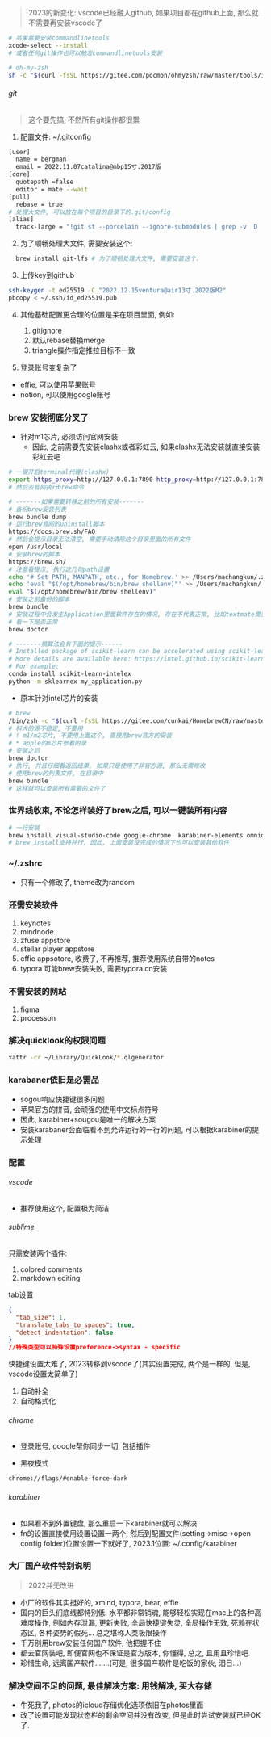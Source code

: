 
> 2023的新变化: vscode已经融入github, 如果项目都在github上面, 那么就不需要再安装vscode了


```sh
# 苹果需要安装commandlinetools
xcode-select --install
# 或者任何git操作也可以触发commandlinetools安装

# oh-my-zsh
sh -c "$(curl -fsSL https://gitee.com/pocmon/ohmyzsh/raw/master/tools/install.sh)"
```

###### git

> 这个要先搞, 不然所有git操作都很累

1. 配置文件:  ~/.gitconfig

```sh
[user]
  name = bergman
  email = 2022.11.07catalina@mbp15寸.2017版
[core]
  quotepath =false
  editor = mate --wait
[pull]
  rebase = true
# 处理大文件, 可以放在每个项目的目录下的.git/config
[alias]
  track-large = "!git st --porcelain --ignore-submodules | grep -v 'D ' | cut -b4- | sed -n 's/\\(\\(.* -> \\)\\|\\)\\(.\\)/\\3/p' | xargs -I{} find {} -size +300k | xargs -I{} git lfs track {}"
```

2. 为了顺畅处理大文件, 需要安装这个:

```sh
  brew install git-lfs # 为了顺畅处理大文件, 需要安装这个.
```

3. 上传key到github

```sh
ssh-keygen -t ed25519 -C "2022.12.15ventura@air13寸.2022版M2"
pbcopy < ~/.ssh/id_ed25519.pub  
```

4. 其他基础配置更合理的位置是呆在项目里面, 例如:
   1. gitignore
   2. 默认rebase替换merge
   3. triangle操作指定推拉目标不一致

5. 登录账号变复杂了

* effie,  可以使用苹果账号
* notion, 可以使用google账号



### brew 安装彻底分叉了

- 针对m1芯片, 必须访问官网安装
  - 因此, 之前需要先安装clashx或者彩虹云, 如果clashx无法安装就直接安装彩虹云吧

```sh
# 一键开启terminal代理(clashx)
export https_proxy=http://127.0.0.1:7890 http_proxy=http://127.0.0.1:7890 all_proxy=socks5://127.0.0.1:7890
# 然后去官网执行brew命令

# -------如果需要转移之前的所有安装-------
# 备份brew安装列表
brew bundle dump  
# 运行brew官网的uninstall脚本
https://docs.brew.sh/FAQ
# 然后会提示目录无法清空, 需要手动清除这个目录里面的所有文件
open /usr/local
# 安装brew的脚本
https://brew.sh/
# 注意看提示, 执行这几句path设置
echo '# Set PATH, MANPATH, etc., for Homebrew.' >> /Users/machangkun/.zprofile
echo 'eval "$(/opt/homebrew/bin/brew shellenv)"' >> /Users/machangkun/.zprofile
eval "$(/opt/homebrew/bin/brew shellenv)"
# 安装之前备份的脚本
brew bundle
# 安装过程中会发生Application里面软件存在的情况, 存在不代表正常, 比如textmate需要再配置中打开terminal
# 看一下是否正常
brew doctor

# -------搞算法会有下面的提示------
# Installed package of scikit-learn can be accelerated using scikit-learn-intelex.
# More details are available here: https://intel.github.io/scikit-learn-intelex
# For example:
conda install scikit-learn-intelex
python -m sklearnex my_application.py
```



- 原本针对intel芯片的安装

```sh
# brew
/bin/zsh -c "$(curl -fsSL https://gitee.com/cunkai/HomebrewCN/raw/master/Homebrew.sh)"
# 科大的源不稳定, 不要用
# ! m1/m2芯片, 不要用上面这个, 直接用brew官方的安装
# * apple的m芯片参看附录
# 安装之后
brew doctor 
# 执行, 并且仔细看返回结果, 如果只是使用了非官方源, 那么无需修改
# 使用brew的列表文件, 在目录中
brew bundle
# 这样就可以安装所有需要的文件了
```

### 世界线收束, 不论怎样装好了brew之后, 可以一键装所有内容

```sh
# 一行安装
brew install visual-studio-code google-chrome  karabiner-elements omnidisksweeper qlcolorcode qlcommonmark qlimagesize qlstephen quicklook-csv    quicklook-json suspicious-package textmate alt-tab sublime-text the-unarchiver anaconda typora vlc notion clashx
# brew install支持并行, 因此, 上面安装没完成的情况下也可以安装其他软件
```

### ~/.zshrc

- 只有一个修改了, theme改为random

### 还需安装软件
1. keynotes
2. mindnode
3. zfuse appstore
4. stellar player appstore
5. effie appsotore, 收费了, 不再推荐, 推荐使用系统自带的notes
6. typora 可能brew安装失败, 需要typora.cn安装

### 不需安装的网站
1. figma
2. processon

### 解决quicklook的权限问题

```sh
xattr -cr ~/Library/QuickLook/*.qlgenerator
```

### karabaner依旧是必需品

- sogou响应快捷键很多问题
- 苹果官方的拼音, 会顽强的使用中文标点符号
- 因此, karabiner+sougou是唯一的解决方案
- 安装karabaner会面临看不到允许运行的一行的问题, 可以根据karabiner的提示处理

### 配置

###### vscode

- 推荐使用这个, 配置极为简洁

###### sublime

只需安装两个插件: 

1. colored comments
2. markdown editing

tab设置

```json
{
  "tab_size": 1,
  "translate_tabs_to_spaces": true,
  "detect_indentation": false
}
//特殊类型可以特殊设置preference->syntax - specific
```

快捷键设置太难了, 2023转移到vscode了(其实设置完成, 两个是一样的, 但是, vscode设置太简单了)

1. 自动补全
2. 自动格式化

###### chrome 

- 登录账号, google帮你同步一切, 包括插件

- 黑夜模式

```sh
chrome://flags/#enable-force-dark
```

###### karabiner

- 如果看不到外置键盘, 那么重启一下karabiner就可以解决
- fn的设置直接使用设置设置一两个, 然后到配置文件(setting->misc->open config folder)位置设置一下就好了, 2023.1位置: ~/.config/karabiner

### 大厂国产软件特别说明

>  2022并无改进

- 小厂的软件其实挺好的, xmind, typora, bear, effie
- 国内的巨头们底线都特别低, 水平都非常销魂, 能够轻松实现在mac上的各种高难度操作, 例如内存泄漏, 更新失败, 全局快捷键失灵, 全局操作无效, 死赖在状态区, 各种姿势的假死... 总之堪称人类极限操作
- 千万别用brew安装任何国产软件, 他把握不住
- 都去官网装吧, 即便官网也不保证是官方版本, 你懂得, 总之, 且用且珍惜吧.
- 珍惜生命, 远离国产软件.......(可是, 很多国产软件是吃饭的家伙, 泪目...)

### 解决空间不足的问题, 最佳解决方案: 用钱解决, 买大存储

- 牛死我了, photos的icloud存储优化选项依旧在photos里面
- 改了设置可能发现状态栏的剩余空间并没有改变, 但是此时尝试安装就已经OK了.
